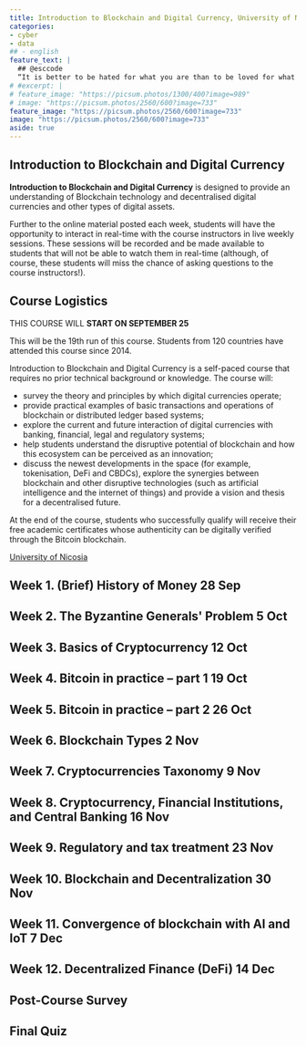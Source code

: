 ```yaml
---
title: Introduction to Blockchain and Digital Currency, University of Nicosia
categories:
- cyber
- data
## - english
feature_text: |
  ## @esccode
  “It is better to be hated for what you are than to be loved for what you are not.” ― Andre Gide, Autumn Leaves
# #excerpt: |
# feature_image: "https://picsum.photos/1300/400?image=989"
# image: "https://picsum.photos/2560/600?image=733"
feature_image: "https://picsum.photos/2560/600?image=733"
image: "https://picsum.photos/2560/600?image=733"
aside: true
---
```


## Introduction to Blockchain and Digital Currency

**Introduction to Blockchain and Digital Currency** is designed to provide an understanding of Blockchain technology and decentralised digital currencies and other types of digital assets.

Further to the online material posted each week, students will have the opportunity to interact in real-time with the course instructors in live weekly sessions. These sessions will be recorded and be made available to students that will not be able to watch them in real-time (although, of course, these students will miss the chance of asking questions to the course instructors!).

## Course Logistics

THIS COURSE WILL **START ON SEPTEMBER 25**

This will be the 19th run of this course. Students from 120 countries have attended this course since 2014.

Introduction to Blockchain and Digital Currency is a self-paced course that requires no prior technical background or knowledge. The course will:

- survey the theory and principles by which digital currencies operate;
- provide practical examples of basic transactions and operations of blockchain or distributed ledger based systems;
- explore the current and future interaction of digital currencies with banking, financial, legal and regulatory systems;
- help students understand the disruptive potential of blockchain and how this ecosystem can be perceived as an innovation;
- discuss the newest developments in the space (for example, tokenisation, DeFi and CBDCs), explore the synergies between blockchain and other disruptive technologies (such as artificial intelligence and the internet of things) and provide a vision and thesis for a decentralised future.

At the end of the course, students who successfully qualify will receive their free academic certificates whose authenticity can be digitally verified through the Bitcoin blockchain.



[University of Nicosia](https://courses.unic.ac.cy/)

## Week 1. (Brief) History of Money 28 Sep

## Week 2. The Byzantine Generals' Problem 5 Oct

## Week 3. Basics of Cryptocurrency 12 Oct

## Week 4. Bitcoin in practice – part 1 19 Oct

## Week 5. Bitcoin in practice – part 2 26 Oct

## Week 6. Blockchain Types 2 Nov

## Week 7. Cryptocurrencies Taxonomy 9 Nov

## Week 8. Cryptocurrency, Financial Institutions, and Central Banking 16 Nov

## Week 9. Regulatory and tax treatment 23 Nov

## Week 10. Blockchain and Decentralization 30 Nov

## Week 11. Convergence of blockchain with AI and IoT 7 Dec

## Week 12. Decentralized Finance (DeFi) 14 Dec

## Post-Course Survey

## Final Quiz